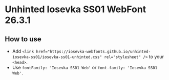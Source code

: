 # Unhinted Iosevka SS01 WebFont 26.3.1

## How to use

- Add `<link href="https://iosevka-webfonts.github.io/unhinted-iosevka-ss01/iosevka-ss01-unhinted.css" rel="stylesheet" />` to your `<head>`.
- Use `fontFamily: 'Iosevka SS01 Web'` or `font-family: 'Iosevka SS01 Web'`.

